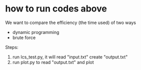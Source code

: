 # how to run codes above

We want to compare the efficiency (the time used) of two ways
+ dynamic programming
+ brute force

Steps:

1. run lcs_test.py, it will read "input.txt" create "output.txt"
2. run plot.py to read "output.txt" and plot
